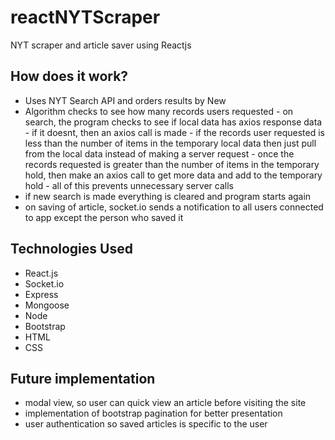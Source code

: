 # reactNYTScraper
NYT scraper and article saver using Reactjs

## How does it work?

- Uses NYT Search API and orders results by New
- Algorithm checks to see how many records users requested
            - on search, the program checks to see if local data has axios response data
            - if it doesnt, then an axios call is made
            - if the records user requested is less than the number of items in the temporary local data
              then just pull from the local data instead of making a server request
            - once the records requested is greater than the number of items in the temporary hold,
              then make an axios call to get more data and add to the temporary hold
            - all of this prevents unnecessary server calls
- if new search is made everything is cleared and program starts again
- on saving of article, socket.io sends a notification to all users connected to app except the person who saved it

## Technologies Used
- React.js
- Socket.io
- Express
- Mongoose
- Node
- Bootstrap
- HTML
- CSS

## Future implementation
- modal view, so user can quick view an article before visiting the site
- implementation of bootstrap pagination for better presentation
- user authentication so saved articles is specific to the user

